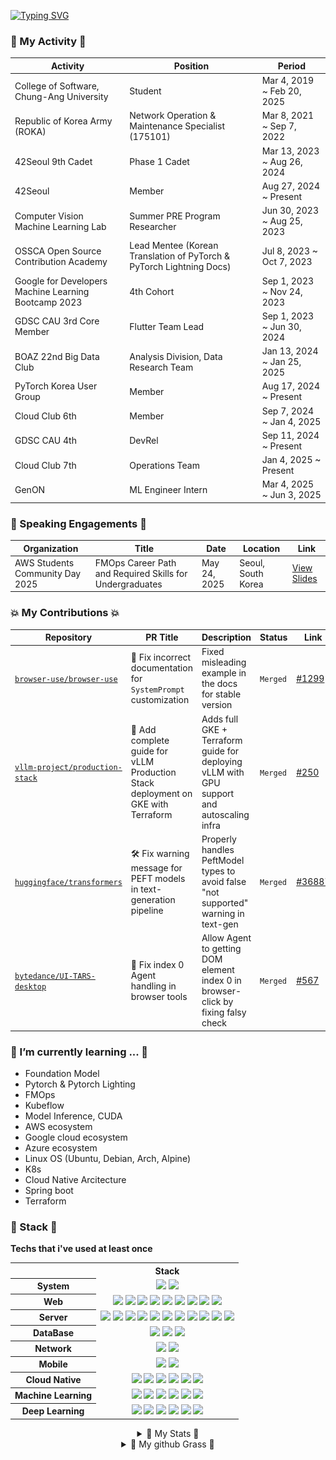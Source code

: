 [![Typing SVG](https://readme-typing-svg.demolab.com?font=Fira+Code&weight=900&size=64&pause=1000&center=true&vCenter=true&width=1000&height=200&lines=Hi%E2%9C%8C%F0%9F%8F%BB+falcons%F0%9F%A6%85)](https://git.io/typing-svg)


<h3 > 🤑 My Activity 🤑 </h3>

| Activity | Position | Period |
|----------|----------|----------|
| College of Software, Chung-Ang University | Student | Mar 4, 2019 ~ Feb 20, 2025 |
| Republic of Korea Army (ROKA) | Network Operation & Maintenance Specialist (175101) | Mar 8, 2021 ~ Sep 7, 2022 |
| 42Seoul 9th Cadet | Phase 1 Cadet | Mar 13, 2023 ~ Aug 26, 2024 |
| 42Seoul | Member | Aug 27, 2024 ~ Present |
| Computer Vision Machine Learning Lab | Summer PRE Program Researcher | Jun 30, 2023 ~ Aug 25, 2023 |
| OSSCA Open Source Contribution Academy | Lead Mentee (Korean Translation of PyTorch & PyTorch Lightning Docs) | Jul 8, 2023 ~ Oct 7, 2023 |
| Google for Developers Machine Learning Bootcamp 2023 | 4th Cohort | Sep 1, 2023 ~ Nov 24, 2023 |
| GDSC CAU 3rd Core Member | Flutter Team Lead | Sep 1, 2023 ~ Jun 30, 2024 |
| BOAZ 22nd Big Data Club | Analysis Division, Data Research Team | Jan 13, 2024 ~ Jan 25, 2025 |
| PyTorch Korea User Group | Member | Aug 17, 2024 ~ Present |
| Cloud Club 6th | Member | Sep 7, 2024 ~ Jan 4, 2025 |
| GDSC CAU 4th | DevRel | Sep 11, 2024 ~ Present |
| Cloud Club 7th | Operations Team | Jan 4, 2025 ~ Present |
| GenON | ML Engineer Intern | Mar 4, 2025 ~ Jun 3, 2025 |

<h3 > 🎤 Speaking Engagements 🎤 </h3>

| Organization | Title | Date | Location | Link |
|--------------|-------|------|----------|------|
| AWS Students Community Day 2025 | FMOps Career Path and Required Skills for Undergraduates | May 24, 2025 | Seoul, South Korea | [View Slides](https://docs.google.com/presentation/d/1eLnobQAyZl-jh470drRFNoJK5ObpYtVaijDNBcHsXi4/edit?usp=sharing) |

<h3> 💥 My Contributions 💥</h3>

| Repository | PR Title | Description | Status | Link |
|------------|----------|-------------|--------|------|
| [`browser-use/browser-use`](https://github.com/browser-use/browser-use) | 📄 Fix incorrect documentation for `SystemPrompt` customization | Fixed misleading example in the docs for stable version | `Merged` | [#1299](https://github.com/browser-use/browser-use/pull/1299) |
| [`vllm-project/production-stack`](https://github.com/vllm-project/production-stack) | 📘 Add complete guide for vLLM Production Stack deployment on GKE with Terraform | Adds full GKE + Terraform guide for deploying vLLM with GPU support and autoscaling infra | `Merged` | [#250](https://github.com/vllm-project/production-stack/pull/250) |
| [`huggingface/transformers`](https://github.com/huggingface/transformers) | 🛠️ Fix warning message for PEFT models in text-generation pipeline | Properly handles PeftModel types to avoid false "not supported" warning in text-gen | `Merged` | [#36887](https://github.com/huggingface/transformers/pull/36887) |
| [`bytedance/UI-TARS-desktop`](https://github.com/bytedance/UI-TARS-desktop) | 🐞 Fix index 0 Agent handling in browser tools | Allow Agent to getting DOM element index 0 in browser-click by fixing falsy check | `Merged` | [#567](https://github.com/bytedance/UI-TARS-desktop/pull/567) |


<div>
   <h3> 🌱 I’m currently learning ... 🌱 </h3>
  <ul>
    <li>Foundation Model</li>
    <li>Pytorch & Pytorch Lighting</li>
    <li>FMOps</li>
    <li>Kubeflow</li>
    <li>Model Inference, CUDA</li>
    <li>AWS ecosystem</li>
    <li>Google cloud ecosystem</li>
    <li>Azure ecosystem</li>
    <li>Linux OS (Ubuntu, Debian, Arch, Alpine)</li>
    <li>K8s</li>
    <li>Cloud Native Arcitecture</li>
    <li>Spring boot</li>
    <li>Terraform</li>
  </ul>  
</div>

<div>
   <h3> 💪 Stack 💪 </h3> 
  <strong>Techs that i've used at least once<br></strong>
  <table>
      <tr>
        <td>&nbsp;</td>
        <th scope="col">Stack</th>
      </tr>
      <tr>
        <th scope="row">System</th>
        <td align="center">
          <img src="https://img.shields.io/badge/C-A8B9CC?style=flat-square&logo=C&logoColor=white"/>
          <img src="https://img.shields.io/badge/C++-00599C?style=flat-square&logo=C%2B%2B&logoColor=white"/>
        </td>
      </tr>
      <tr>
        <th scope="row">Web</th>
        <td align="center">
          <img src="https://img.shields.io/badge/HTML5-E34F26?style=flat-square&logo=html5&logoColor=white"/> 
          <img src="https://img.shields.io/badge/CSS3-1572B6?style=flat-square&logo=css3&logoColor=white"/>
          <img src="https://img.shields.io/badge/JavaScript-F7DF1E?style=flat-square&logo=JavaScript&logoColor=black"/>
          <img src="https://img.shields.io/badge/TypeScript-3178C6?style=flat-square&logo=TypeScript&logoColor=white"/>
          <img src="https://img.shields.io/badge/React-61DAFB?style=flat-square&logo=React&logoColor=black"/>
          <img src="https://img.shields.io/badge/Next.js-000000?style=flat-square&logo=Next.js&logoColor=white"/>
          <img src="https://img.shields.io/badge/Redux-764ABC?style=flat-square&logo=Redux&logoColor=white"/>
          <img src="https://img.shields.io/badge/styledComponents-DB7093?style=flat-square&logo=styled-components&logoColor=white"/>
          <img src="https://img.shields.io/badge/tailwindcss-06B6D4?style=flat-square&logo=tailwindcss&logoColor=white"/>
        </td>
      </tr>
      <tr>
        <th scope="row">Server</th>
        <td align="center">
          <img src="https://img.shields.io/badge/Node.js-339933?style=flat-square&logo=Node.js&logoColor=white"/>
          <img src="https://img.shields.io/badge/Axios-5A29E4?style=flat-square&logo=Axios&logoColor=white"/>
          <img src="https://img.shields.io/badge/Express-000000?style=flat-square&logo=Express&logoColor=white"/>
	  <img src="https://img.shields.io/badge/Spring Boot-6DB33F?style=flat-square&logo=springboot&logoColor=white"/>
	  <img src="https://img.shields.io/badge/Gradle-02303A?style=flat-square&logo=Gradle&logoColor=white"/>
          <img src="https://img.shields.io/badge/Linux-FCC624?style=flat-square&logo=Linux&logoColor=black"/>
          <img src="https://img.shields.io/badge/Ubuntu-E95420?style=flat-square&logo=Ubuntu&logoColor=white"/>
          <img src="https://img.shields.io/badge/Debian-A81D33?style=flat-square&logo=Debian&logoColor=white"/>
	  <img src="https://img.shields.io/badge/Alpine Linux-0D597F?style=flat-square&logo=alpinelinux&logoColor=white"/>
	  <img src="https://img.shields.io/badge/Arch Linux-1793D1?style=flat-square&logo=archlinux&logoColor=white"/>
	  <img src="https://img.shields.io/badge/Rocky Linux-10B981?style=flat-square&logo=rockylinux&logoColor=white"/>
        </td>
      </tr>
      <tr>
        <th scope="row">DataBase</th>
        <td align="center">
          <img src="https://img.shields.io/badge/Firebase-FFCA28?style=flat-square&logo=Firebase&logoColor=black"/>
          <img src="https://img.shields.io/badge/MySQL-4479A1?style=flat-square&logo=MySQL&logoColor=white"/>
	  <img src="https://img.shields.io/badge/MongoDB-47A248?style=flat-square&logo=MongoDB&logoColor=white"/>
        </td>
      </tr>
      <tr>
        <th scope="row">Network</th>
        <td align="center">
          <img src="https://img.shields.io/badge/Go-00ADD8?style=flat-square&logo=Go&logoColor=white"/>
          <img src="https://img.shields.io/badge/Rust-000000?style=flat-square&logo=Rust&logoColor=white"/>
        </td>
      </tr>
      <tr>
        <th scope="row">Mobile</th>
        <td align="center">
          <img src="https://img.shields.io/badge/Flutter-02569B?style=flat-square&logo=Flutter&logoColor=white"/>
          <img src="https://img.shields.io/badge/Dart-0175C2?style=flat-square&logo=Dart&logoColor=white"/>
        </td>
      </tr>
      <tr>
        <th scope="row">Cloud Native</th>
        <td align="center">
	  <img src="https://img.shields.io/badge/Docker-2496ED?style=flat-square&logo=docker&logoColor=white"/>
          <img src="https://img.shields.io/badge/Kubernetes-326CE5?style=flat-square&logo=kubernetes&logoColor=white"/>
	  <img src="https://img.shields.io/badge/Helm-0F1689?style=flat-square&logo=helm&logoColor=white"/>
	  <img src="https://img.shields.io/badge/Prometheus-E6522C?style=flat-square&logo=prometheus&logoColor=white"/>
	  <img src="https://img.shields.io/badge/Grafana-F46800?style=flat-square&logo=grafana&logoColor=white"/>
	  <img src="https://img.shields.io/badge/Terraform-844FBA?style=flat-square&logo=terraform&logoColor=white"/>
        </td>
      </tr>
      <tr>
        <th scope="row">Machine Learning</th>
        <td align="center">
          <img src="https://img.shields.io/badge/scikit_learn-F7931E?style=flat-square&logo=scikit-learn&logoColor=white"/>
          <img src="https://img.shields.io/badge/Python-3776AB?style=flat-square&logo=Python&logoColor=white"/>
          <img src="https://img.shields.io/badge/TensorFlow-FF6F00?style=flat-square&logo=TensorFlow&logoColor=white"/>
          <img src="https://img.shields.io/badge/Pandas-150458?style=flat-square&logo=Pandas&logoColor=white"/>
          <img src="https://img.shields.io/badge/Numpy-013243?style=flat-square&logo=Numpy&logoColor=white"/>
          <img src="https://img.shields.io/badge/R-276DC3?style=flat-square&logo=R&logoColor=white"/>
        </td>
      </tr>
      <tr>
        <th scope="row">Deep Learning</th>
        <td align="center">
          <img src="https://img.shields.io/badge/Keras-D00000?style=flat-square&logo=Keras&logoColor=white"/>
          <img src="https://img.shields.io/badge/Pytorch-EE4C2C?style=flat-square&logo=Pytorch&logoColor=white"/>
	  <img src="https://img.shields.io/badge/Lightning-792EE5?style=flat-square&logo=lightning&logoColor=white"/>
          <img src="https://img.shields.io/badge/Langchain-1C3C3C?style=flat-square&logo=langchain&logoColor=white"/>
	  <img src="https://img.shields.io/badge/Huggingface-FFD21E?style=flat-square&logo=huggingface&logoColor=black"/>
	  <img src="https://img.shields.io/badge/Nvidia-76B900?style=flat-square&logo=nvidia&logoColor=white"/>
        </td>
      </tr>
    </table>
</div>


<div align = "center">
	<details>
		<summary> 💚 My Stats 💚 </summary>
		<img src="https://github-profile-trophy.vercel.app/?username=falconlee236&theme=algolia&margin-w=10&margin-h=10&row=1&column=8"/>
		<img width="400" src="https://github-readme-stats.vercel.app/api?username=falconlee236&count_private=true&show_icons=true&theme=tokyonight" />  
		<a href="https://stackoverflow.com/users/12867943/notepad" target="_blank">
			<img width="400" src="https://readme-components.vercel.app/api?component=stackoverflow&stackoverflowid=12867943">
		</a>
		<img width="830" src="https://github-readme-activity-graph.vercel.app/graph?username=falconlee236&bg_color=21232a&color=a8eeff&line=61dafb&point=f0fcff&area=true&hide_border=false" />
	 	<img width="400" src="https://raw.githubusercontent.com/falconlee236/github-stats/master/generated/overview.svg#gh-dark-mode-only" />
		<img width="400" src="https://raw.githubusercontent.com/falconlee236/github-stats/master/generated/languages.svg#gh-dark-mode-only" />
		<a href="https://solved.ac/profile/hermit236" target="_blank">
			<img src="http://mazassumnida.wtf/api/v2/generate_badge?boj=hermit236">
		</a>
		<img width="400" src="https://leetcard.jacoblin.cool/falconlee236?theme=unicorn" />
		<img src="https://api.accredible.com/v1/frontend/credential_website_embed_image/certificate/90950821"/>
	</details>
</div>

<div align = "center">
	<details>
		<summary>🌲 My github Grass 🌲</summary>
		<img src="./profile-3d-contrib/profile-season-animate.svg">
	</details>
</div> 


